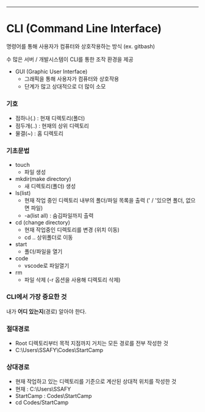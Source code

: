 ___
# CLI (Command Line Interface)

명령어를 통해 사용자가 컴퓨터와 상호작용하는 방식 (ex. gitbash)

수 많은 서버 / 개발시스템이 CLI를 통한 조작 환경을 제공

- GUI (Graphic User Interface)
    - 그래픽을 통해 사용자가 컴퓨터와 상호작용
    - 단계가 많고  상대적으로 더 많이 소모


### 기호
- 점하나(.) : 현재 디렉토리(폴더)
- 점두개(..) : 현재의 상위 디렉토리
- 물결(~) : 홈 디렉토리

### 기초문법
- touch
    - 파일 생성
- mkdir(make directory)
    - 새 디렉토리(폴더) 생성
- ls(list)
    - 현재 작업 중인 디렉토리 내부의 폴더/파일 목록을 출력 (' / '있으면 폴더, 없으면 파일)
    - -a(list all) : 숨김파일까지 출력
- cd (change directory)
    - 현재 작업중인 디렉토리를 변경 (위치 이동)
    - cd .. 상위폴더로 이동
- start
    - 폴더/파일을 열기
- code
    - vscode로 파일열기
- rm
    - 파일 삭제 (-r 옵션을 사용해 디렉토리 삭제)

### CLI에서 가장 중요한 것
내가 **어디 있는지**(경로) 알아야 한다.

### 절대경로
- Root 디렉토리부터 목적 지점까지 거치는 모든 경로를 전부 작성한 것
- C:\Users\SSAFY\Codes\StartCamp

### 상대경로
- 현재 작업하고 있는 디렉토리를 기준으로 계산된 상대적 위치를 작성한 것
- 현재 : C:\Users\SSAFY
- StartCamp : Codes\StartCamp
- cd Codes/StartCamp

